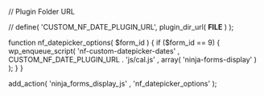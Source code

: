 // Plugin Folder URL

// define( 'CUSTOM_NF_DATE_PLUGIN_URL', plugin_dir_url( __FILE__ ) );

function nf_datepicker_options( $form_id ) {	if ($form_id == 9) {
		wp_enqueue_script( 'nf-custom-datepicker-dates' , CUSTOM_NF_DATE_PLUGIN_URL . 'js/cal.js' , array( 'ninja-forms-display' ) ); 	}
}

add_action( 'ninja_forms_display_js' , 'nf_datepicker_options' );
